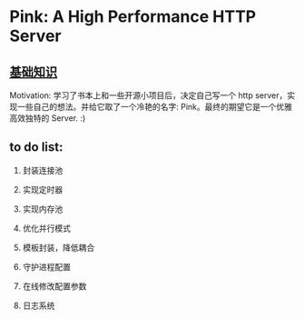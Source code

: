 # Pink: A High Performance HTTP Server

## [基础知识](https://github.com/Natureal/Pink_server/blob/master/knowledge/README.md)


Motivation: 学习了书本上和一些开源小项目后，决定自己写一个 http server，实现一些自己的想法。并给它取了一个冷艳的名字: Pink。最终的期望它是一个优雅高效独特的 Server. :)



## to do list:

1. 封装连接池 <br>

2. 实现定时器 <br>

3. 实现内存池 <br>

4. 优化并行模式 <br>

5. 模板封装，降低耦合 <br>

6. 守护进程配置 <br>

7. 在线修改配置参数 <br>

8. 日志系统 <br>
